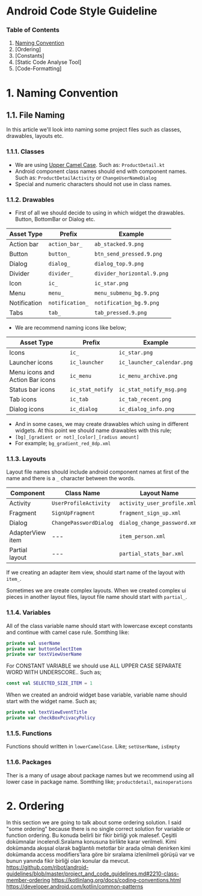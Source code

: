 # Android Code Style Guideline

### Table of Contents
1. [Naming Convention](#naming)
2. [Ordering]
3. [Constants]
4. [Static Code Analyse Tool]
5. [Code-Formatting]

<a name="naming"></a>
# 1. Naming Convention


## 1.1. File Naming
In this article we'll look into naming some project files such as classes, drawables, layouts etc.

### 1.1.1. Classes
- We are using [Upper Camel Case](https://en.wikipedia.org/wiki/Camel_case). Such as: ``ProductDetail.kt``
- Android component class names should end with component names. Such as: ``ProductDetailActivity`` or ``ChangeUserNameDialog``
- Special and numeric characters should not use in class names.

### 1.1.2. Drawables
- First of all we should decide to using in which widget the drawables. Button, BottomBar or Dialog etc.

| Asset Type   | Prefix            |		Example                  |
|--------------| ------------------|-----------------------------|
| Action bar   | `action_bar_`     | `ab_stacked.9.png`          |
| Button       | `button_`	       | `btn_send_pressed.9.png`    |
| Dialog       | `dialog_`         | `dialog_top.9.png`          |
| Divider      | `divider_`        | `divider_horizontal.9.png`  |
| Icon         | `ic_`	           | `ic_star.png`               |
| Menu         | `menu_	`          | `menu_submenu_bg.9.png`     |
| Notification | `notification_`	 | `notification_bg.9.png`     |
| Tabs         | `tab_`            | `tab_pressed.9.png`         |

- We are recommend naming icons like below;

| Asset Type                      | Prefix             | Example                      |
| --------------------------------| ----------------   | ---------------------------- |
| Icons                           | `ic_`              | `ic_star.png`                |
| Launcher icons                  | `ic_launcher`      | `ic_launcher_calendar.png`   |
| Menu icons and Action Bar icons | `ic_menu`          | `ic_menu_archive.png`        |
| Status bar icons                | `ic_stat_notify`   | `ic_stat_notify_msg.png`     |
| Tab icons                       | `ic_tab`           | `ic_tab_recent.png`          |
| Dialog icons                    | `ic_dialog`        | `ic_dialog_info.png`         |

- And in some cases, we may create drawables which using in different widgets. At this point we should name drawables with this rule;
- `[bg]_[gradient or not]_[color]_[radius amount]`
- For example; `bg_gradient_red_8dp.xml`


### 1.1.3. Layouts
Layout file names should include android component names at first of the name and there is a `_` character between the words.

| Component        | Class Name             | Layout Name                   |
| ---------------- | ---------------------- | ----------------------------- |
| Activity         | `UserProfileActivity`  | `activity_user_profile.xml`   |
| Fragment         | `SignUpFragment`       | `fragment_sign_up.xml`        |
| Dialog           | `ChangePasswordDialog` | `dialog_change_password.xml`  |
| AdapterView item | ---                    | `item_person.xml`             |
| Partial layout   | ---                    | `partial_stats_bar.xml`       |

If we creating an adapter item view, should start name of the layout with `item_`.

Sometimes we are create complex layouts. When we created complex ui pieces in another layout files, layout file name should start with `partial_`.

### 1.1.4. Variables
All of the class variable name should start with lowercase except constants and continue with camel case rule. Somthing like:
```kotlin
private val userName
private var buttonSelectItem
private var textViewUserName
```
For CONSTANT VARIABLE we should use ALL UPPER CASE SEPARATE WORD WITH UNDERSCORE.. Such as;
```kotlin
const val SELECTED_SIZE_ITEM = 1
```
When we created an android widget base variable, variable name should start with the widget name. Such as;
```kotlin
private val textViewEventTitle
private var checkBoxPcivacyPolicy
```
### 1.1.5. Functions
Functions should written in `lowerCamelCase`. Like; `setUserName`, `isEmpty`

### 1.1.6. Packages
Ther is a many of usage about package names but we recommend using all lower case in package name. Somthing like; `productdetail`, `mainoperations`

# 2. Ordering
In this section we are going to talk about some ordering solution. I said "some ordering" because there is no single correct solution for variable or function ordering.
Bu konuda belirli bir fikir birliği yok malesef. Çeşitli dokümnalar incelendi.Sıralama konusuna birlikte karar verilmeli. Kimi dokümanda akışsal olarak bağlantılı metotlar bir arada olmalı denirken kimi dokümanda access modifiers'lara göre bir sıralama izlenilmeli görüşü var ve bunun yanında fikir birliği olan konular da mevcut.
https://github.com/ribot/android-guidelines/blob/master/project_and_code_guidelines.md#2210-class-member-ordering
https://kotlinlang.org/docs/coding-conventions.html
https://developer.android.com/kotlin/common-patterns
